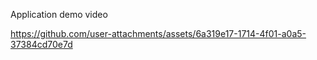 Application demo video

https://github.com/user-attachments/assets/6a319e17-1714-4f01-a0a5-37384cd70e7d
